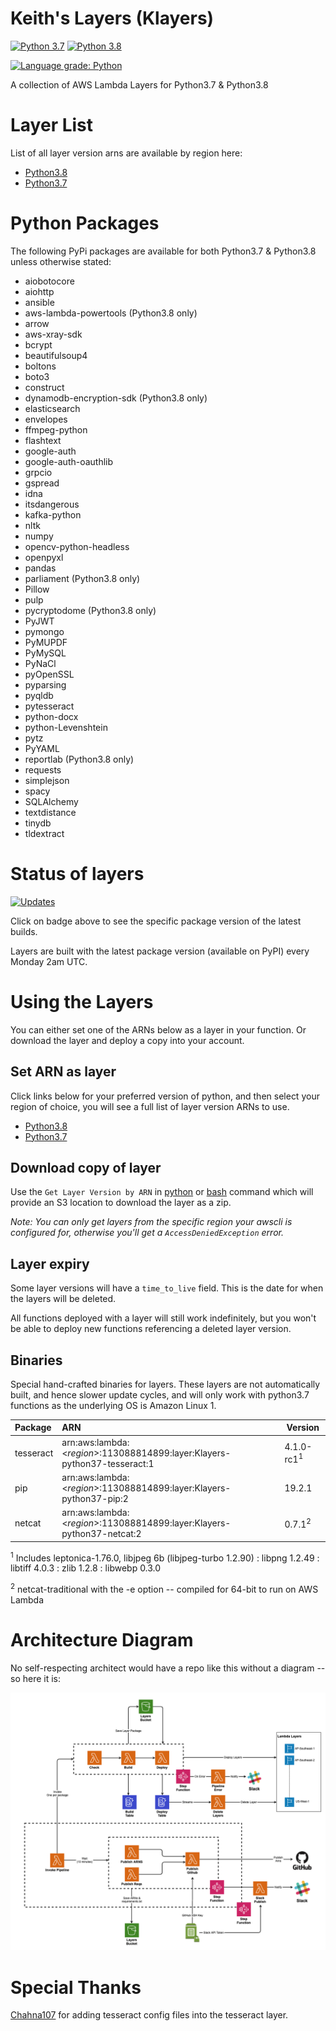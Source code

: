 # Keith's Layers (Klayers)

[![Python 3.7](https://img.shields.io/badge/python-3.7-green.svg)](https://www.python.org/downloads/release/python-375/)  [![Python 3.8](https://img.shields.io/badge/python-3.8-green.svg)](https://www.python.org/downloads/release/python-380/)

[![Language grade: Python](https://img.shields.io/lgtm/grade/python/g/keithrozario/Klayers.svg?logo=lgtm&logoWidth=18)](https://lgtm.com/projects/g/keithrozario/Klayers/context:python)


A collection of AWS Lambda Layers for Python3.7 & Python3.8

# Layer List

List of all layer version arns are available by region here:
 * [Python3.8](deployments/python3.8/arns)
 * [Python3.7](deployments/python3.7/arns)

# Python Packages

The following PyPi packages are available for both Python3.7 & Python3.8 unless otherwise stated:

* aiobotocore
* aiohttp
* ansible
* aws-lambda-powertools (Python3.8 only)
* arrow
* aws-xray-sdk
* bcrypt
* beautifulsoup4
* boltons
* boto3
* construct
* dynamodb-encryption-sdk (Python3.8 only)
* elasticsearch
* envelopes
* ffmpeg-python
* flashtext
* google-auth
* google-auth-oauthlib
* grpcio
* gspread
* idna
* itsdangerous
* kafka-python
* nltk
* numpy
* opencv-python-headless
* openpyxl
* pandas
* parliament (Python3.8 only)
* Pillow
* pulp
* pycryptodome (Python3.8 only)
* PyJWT
* pymongo
* PyMUPDF
* PyMySQL
* PyNaCl
* pyOpenSSL
* pyparsing
* pyqldb
* pytesseract
* python-docx
* python-Levenshtein
* pytz
* PyYAML
* reportlab (Python3.8 only)
* requests
* simplejson
* spacy
* SQLAlchemy
* textdistance
* tinydb
* tldextract

# Status of layers

[![Updates](https://pyup.io/repos/github/keithrozario/Klayers/shield.svg)](https://pyup.io/repos/github/keithrozario/Klayers/)

Click on badge above to see the specific package version of the latest builds.

Layers are built with the latest package version (available on PyPI) every Monday 2am UTC.

# Using the Layers

You can either set one of the ARNs below as a layer in your function. Or download the layer and deploy a copy into your account.

## Set ARN as layer

Click links below for your preferred version of python, and then select your region of choice, you will see a full list of layer version ARNs to use.

 * [Python3.8](deployments/python3.8/arns)
 * [Python3.7](deployments/python3.7/arns)

## Download copy of layer

Use the `Get Layer Version by ARN` in [python](https://boto3.amazonaws.com/v1/documentatio/api/latest/reference/services/lambda.html#Lambda.Client.get_layer_version_by_arn) or [bash](https://docs.aws.amazon.com/cli/latest/reference/lambda/get-layer-version-by-arn.html) command which will provide an S3 location to download the layer as a zip. 

*Note: You can only get layers from the specific region your awscli is configured for, otherwise you'll get a `AccessDeniedException` error.*

## Layer expiry

Some layer versions will have a `time_to_live` field. This is the date for when the layers will be deleted.

All functions deployed with a layer will still work indefinitely, but you won't be able to deploy new functions referencing a deleted layer version.

## Binaries

Special hand-crafted binaries for layers. These layers are not automatically built, and hence slower update cycles, and will only work with python3.7 functions as the underlying OS is Amazon Linux 1.

| Package        | ARN                                                                             | Version    |         
| :------------- |:------------------------------------------------------------------------------- | ---------- | 
| tesseract      | arn:aws:lambda:\<*region*>:113088814899:layer:Klayers-python37-tesseract:1      | 4.1.0-rc1<sup>1</sup>|
| pip            | arn:aws:lambda:\<*region*>:113088814899:layer:Klayers-python37-pip:2            | 19.2.1     |
| netcat         | arn:aws:lambda:\<*region*>:113088814899:layer:Klayers-python37-netcat:2         | 0.7.1<sup>2</sup>|

<sup>1</sup> Includes leptonica-1.76.0, libjpeg 6b (libjpeg-turbo 1.2.90) : libpng 1.2.49 : libtiff 4.0.3 : zlib 1.2.8 : libwebp 0.3.0

<sup>2</sup> netcat-traditional with the -e option -- compiled for 64-bit to run on AWS Lambda

# Architecture Diagram

No self-respecting architect would have a repo like this without a diagram -- so here it is:

![Screenshot](documentation/Klayers-Architecture.png)

# Special Thanks

[Chahna107](https://github.com/chahna107) for adding tesseract config files into the tesseract layer.
